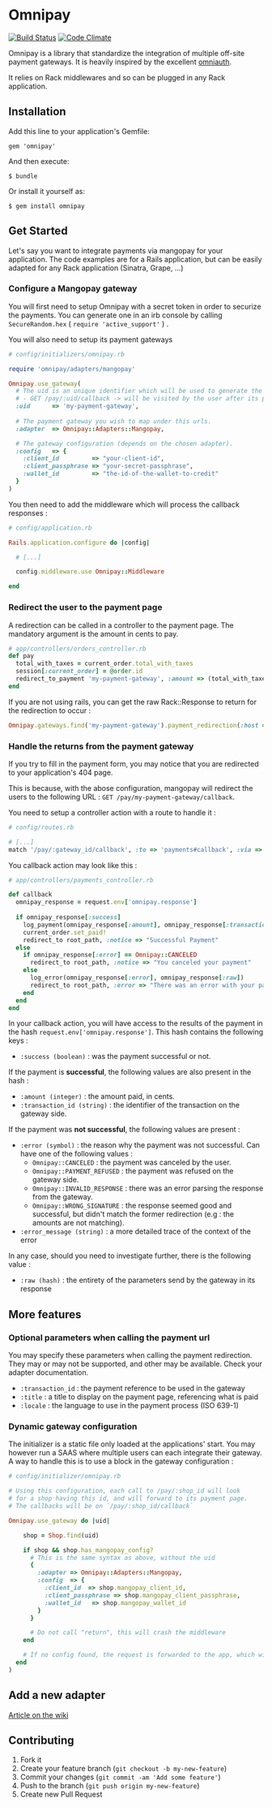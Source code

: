 # Omnipay

[![Build Status](https://travis-ci.org/clicrdv/omnipay.png?branch=master)](https://travis-ci.org/clicrdv/omnipay) [![Code Climate](https://codeclimate.com/github/clicrdv/omnipay.png)](https://codeclimate.com/github/clicrdv/omnipay)

Omnipay is a library that standardize the integration of multiple off-site payment gateways. It is heavily inspired by the excellent [omniauth](http://github.com/intridea/omniauth/).

It relies on Rack middlewares and so can be plugged in any Rack application.



## Installation

Add this line to your application's Gemfile:

    gem 'omnipay'

And then execute:

    $ bundle

Or install it yourself as:

    $ gem install omnipay



## Get Started

Let's say you want to integrate payments via mangopay for your application. The code examples are for a Rails application, but can be easily adapted for any Rack application (Sinatra, Grape, ...)

### Configure a Mangopay gateway

You will first need to setup Omnipay with a secret token in order to securize the payments. You can generate one in an irb console by calling `SecureRandom.hex` ( `require 'active_support'` ) .

You will also need to setup its payment gateways

```ruby
# config/initializers/omnipay.rb

require 'omnipay/adapters/mangopay'

Omnipay.use_gateway( 
  # The uid is an unique identifier which will be used to generate the callback url : 
  # - GET /pay/:uid/callback -> will be visited by the user after its payment is processed
  :uid      => 'my-payment-gateway',
  
  # The payment gateway you wish to map under this urls. 
  :adapter  => Omnipay::Adapters::Mangopay,

  # The gateway configuration (depends on the chosen adapter).
  :config   => {
    :client_id         => "your-client-id",
    :client_passphrase => "your-secret-passphrase",
    :wallet_id         => "the-id-of-the-wallet-to-credit"
  }
)
```

You then need to add the middleware which will process the callback responses :

```ruby
# config/application.rb

Rails.application.configure do |config|

  # [...]

  config.middleware.use Omnipay::Middleware

end
```

### Redirect the user to the payment page

A redirection can be called in a controller to the payment page. The mandatory argument is the amount in cents to pay.

```ruby
# app/controllers/orders_controller.rb
def pay
  total_with_taxes = current_order.total_with_taxes
  session[:current_order] = @order.id
  redirect_to_payment 'my-payment-gateway', :amount => (total_with_taxes*100) and return
end
```

If you are not using rails, you can get the raw Rack::Response to return for the redirection to occur :
```ruby
Omnipay.gateways.find('my-payment-gateway').payment_redirection(:host => 'http://your.host.tld', :amount => amount)
```


### Handle the returns from the payment gateway

If you try to fill in the payment form, you may notice that you are redirected to your application's 404 page.

This is because, with the abose configuration, mangopay will redirect the users to the following URL : `GET /pay/my-payment-gateway/callback`.

You need to setup a controller action with a route to handle it : 

```ruby
# config/routes.rb

# [...]
match '/pay/:gateway_id/callback', :to => 'payments#callback', :via => :get

```

You callback action may look like this :

```ruby
# app/controllers/payments_controller.rb

def callback
  omnipay_response = request.env['omnipay.response']
  
  if omnipay_response[:success]
    log_payment(omnipay_response[:amount], omnipay_response[:transaction_id])
    current_order.set_paid!
    redirect_to root_path, :notice => "Successful Payment"
  else
    if omnipay_response[:error] == Omnipay::CANCELED
      redirect_to root_path, :notice => "You canceled your payment"
    else
      log_error(omnipay_response[:error], omnipay_response[:raw])
      redirect_to root_path, :error => "There was an error with your payment, our team have been notified."
    end
  end
end
```

In your callback action, you will have access to the results of the payment in the hash `request.env['omnipay.response']`. This hash contains the following keys :

 - `:success (boolean)` : was the payment successful or not.

If the payment is **successful**, the following values are also present in the hash :

 - `:amount (integer)` : the amount paid, in cents.
 - `:transaction_id (string)` : the identifier of the transaction on the gateway side. 

If the payment was **not successful**, the following values are present :

 - `:error (symbol)` : the reason why the payment was not successful. Can have one of the following values :
     - `Omnipay::CANCELED` : the payment was canceled by the user.
     - `Omnipay::PAYMENT_REFUSED` : the payment was refused on the gateway side.
     - `Omnipay::INVALID_RESPONSE` : there was an error parsing the response from the gateway.
     - `Omnipay::WRONG_SIGNATURE` : the response seemed good and successful, but didn't match the former redirection (e.g : the amounts are not matching).
 - `:error_message (string)` : a more detailed trace of the context of the error


In any case, should you need to investigate further, there is the following value :

 - `:raw (hash)` : the entirety of the parameters send by the gateway in its response



## More features

### Optional parameters when calling the payment url

You may specify these parameters when calling the payment redirection. They may or may not be supported, and other may be available. Check your adapter documentation.

- `:transaction_id` : the payment reference to be used in the gateway
- `:title` : a title to display on the payment page, referencing what is paid
- `:locale` : the language to use in the payment process (ISO 639-1)


### Dynamic gateway configuration

The initializer is a static file only loaded at the applications' start. You may however run a SAAS where multiple users can each integrate their gateway. A way to handle this is to use a block in the gateway configuration :

```ruby
# config/initializer/omnipay.rb

# Using this configuration, each call to /pay/:shop_id will look 
# for a shop having this id, and will forward to its payment page. 
# The callbacks will be on `/pay/:shop_id/callback`

Omnipay.use_gateway do |uid|

    shop = Shop.find(uid)

    if shop && shop.has_mangopay_config?
      # This is the same syntax as above, without the uid
      {
        :adapter => Omnipay::Adapters::Mangopay,
        :config  => {
          :client_id  => shop.mangopay_client_id,
          :client_passphrase => shop.mangopay_client_passphrase,
          :wallet_id   => shop.mangopay_wallet_id        
        }
      }

      # Do not call "return", this will crash the middleware
    end

    # If no config found, the request is forwarded to the app, which will likely 404
  end
)
```


## Add a new adapter
[Article on the wiki](https://github.com/clicrdv/omnipay/wiki/Implement-a-new-adapter)


## Contributing

1. Fork it
2. Create your feature branch (`git checkout -b my-new-feature`)
3. Commit your changes (`git commit -am 'Add some feature'`)
4. Push to the branch (`git push origin my-new-feature`)
5. Create new Pull Request

